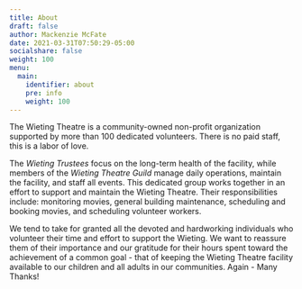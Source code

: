 ```yaml
---
title: About
draft: false
author: Mackenzie McFate
date: 2021-03-31T07:50:29-05:00
socialshare: false
weight: 100
menu:
  main:
    identifier: about
    pre: info
    weight: 100
---
```


The Wieting Theatre is a community-owned non-profit organization supported by more than 100 dedicated volunteers. There is no paid staff, this is a labor of love.  

The _Wieting Trustees_ focus on the long-term health of the facility, while members of the _Wieting Theatre Guild_ manage daily operations, maintain the facility, and staff all events.  This dedicated group works together in an effort to support and maintain the Wieting Theatre. Their responsibilities include: monitoring movies, general building maintenance, scheduling and booking movies, and scheduling volunteer workers.

We tend to take for granted all the devoted and hardworking individuals who volunteer their time and effort to support the Wieting.  We want to reassure them of their importance and our gratitude for their hours spent toward the achievement of a common goal - that of keeping the Wieting Theatre facility available to our children and all adults in our communities.   Again - Many Thanks!
